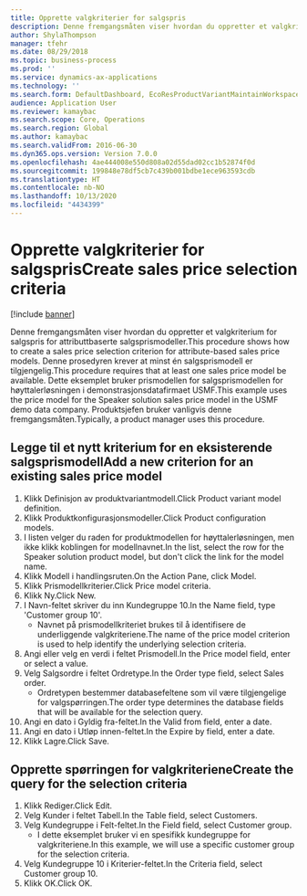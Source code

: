 ```yaml
---
title: Opprette valgkriterier for salgspris
description: Denne fremgangsmåten viser hvordan du oppretter et valgkriterium for salgspris for attributtbaserte salgsprismodeller.
author: ShylaThompson
manager: tfehr
ms.date: 08/29/2018
ms.topic: business-process
ms.prod: ''
ms.service: dynamics-ax-applications
ms.technology: ''
ms.search.form: DefaultDashboard, EcoResProductVariantMaintainWorkspace, PCProductConfigurationModelListPage, PCPriceModelSelectionCriteria, SysQueryForm, SysQueryTableLookUp, SysQueryFieldLookUp
audience: Application User
ms.reviewer: kamaybac
ms.search.scope: Core, Operations
ms.search.region: Global
ms.author: kamaybac
ms.search.validFrom: 2016-06-30
ms.dyn365.ops.version: Version 7.0.0
ms.openlocfilehash: 4ae444008e550d808a02d55dad02cc1b52874f0d
ms.sourcegitcommit: 199848e78df5cb7c439b001bdbe1ece963593cdb
ms.translationtype: HT
ms.contentlocale: nb-NO
ms.lasthandoff: 10/13/2020
ms.locfileid: "4434399"
---
```

# <a name="create-sales-price-selection-criteria"></a><span data-ttu-id="f36d6-103">Opprette valgkriterier for salgspris</span><span class="sxs-lookup"><span data-stu-id="f36d6-103">Create sales price selection criteria</span></span>

[!include [banner](../../includes/banner.md)]

<span data-ttu-id="f36d6-104">Denne fremgangsmåten viser hvordan du oppretter et valgkriterium for salgspris for attributtbaserte salgsprismodeller.</span><span class="sxs-lookup"><span data-stu-id="f36d6-104">This procedure shows how to create a sales price selection criterion for attribute-based sales price models.</span></span> <span data-ttu-id="f36d6-105">Denne prosedyren krever at minst én salgsprismodell er tilgjengelig.</span><span class="sxs-lookup"><span data-stu-id="f36d6-105">This procedure requires that at least one sales price model be available.</span></span> <span data-ttu-id="f36d6-106">Dette eksemplet bruker prismodellen for salgsprismodellen for høyttalerløsningen i demonstrasjonsdatafirmaet USMF.</span><span class="sxs-lookup"><span data-stu-id="f36d6-106">This example uses the price model for the Speaker solution sales price model in the USMF demo data company.</span></span> <span data-ttu-id="f36d6-107">Produktsjefen bruker vanligvis denne fremgangsmåten.</span><span class="sxs-lookup"><span data-stu-id="f36d6-107">Typically, a product manager uses this procedure.</span></span>


## <a name="add-a-new-criterion-for-an-existing-sales-price-model"></a><span data-ttu-id="f36d6-108">Legge til et nytt kriterium for en eksisterende salgsprismodell</span><span class="sxs-lookup"><span data-stu-id="f36d6-108">Add a new criterion for an existing sales price model</span></span>
1. <span data-ttu-id="f36d6-109">Klikk Definisjon av produktvariantmodell.</span><span class="sxs-lookup"><span data-stu-id="f36d6-109">Click Product variant model definition.</span></span>
2. <span data-ttu-id="f36d6-110">Klikk Produktkonfigurasjonsmodeller.</span><span class="sxs-lookup"><span data-stu-id="f36d6-110">Click Product configuration models.</span></span>
3. <span data-ttu-id="f36d6-111">I listen velger du raden for produktmodellen for høyttalerløsningen, men ikke klikk koblingen for modellnavnet.</span><span class="sxs-lookup"><span data-stu-id="f36d6-111">In the list, select the row for the Speaker solution product model, but don't click the link for the model name.</span></span>
4. <span data-ttu-id="f36d6-112">Klikk Modell i handlingsruten.</span><span class="sxs-lookup"><span data-stu-id="f36d6-112">On the Action Pane, click Model.</span></span>
5. <span data-ttu-id="f36d6-113">Klikk Prismodellkriterier.</span><span class="sxs-lookup"><span data-stu-id="f36d6-113">Click Price model criteria.</span></span>
6. <span data-ttu-id="f36d6-114">Klikk Ny.</span><span class="sxs-lookup"><span data-stu-id="f36d6-114">Click New.</span></span>
7. <span data-ttu-id="f36d6-115">I Navn-feltet skriver du inn Kundegruppe 10.</span><span class="sxs-lookup"><span data-stu-id="f36d6-115">In the Name field, type 'Customer group 10'.</span></span>
    * <span data-ttu-id="f36d6-116">Navnet på prismodellkriteriet brukes til å identifisere de underliggende valgkriteriene.</span><span class="sxs-lookup"><span data-stu-id="f36d6-116">The name of the price model criterion is used to help identify the underlying selection criteria.</span></span>  
8. <span data-ttu-id="f36d6-117">Angi eller velg en verdi i feltet Prismodell.</span><span class="sxs-lookup"><span data-stu-id="f36d6-117">In the Price model field, enter or select a value.</span></span>
9. <span data-ttu-id="f36d6-118">Velg Salgsordre i feltet Ordretype.</span><span class="sxs-lookup"><span data-stu-id="f36d6-118">In the Order type field, select Sales order.</span></span>
    * <span data-ttu-id="f36d6-119">Ordretypen bestemmer databasefeltene som vil være tilgjengelige for valgspørringen.</span><span class="sxs-lookup"><span data-stu-id="f36d6-119">The order type determines the database fields that will be available for the selection query.</span></span>  
10. <span data-ttu-id="f36d6-120">Angi en dato i Gyldig fra-feltet.</span><span class="sxs-lookup"><span data-stu-id="f36d6-120">In the Valid from field, enter a date.</span></span>
11. <span data-ttu-id="f36d6-121">Angi en dato i Utløp innen-feltet.</span><span class="sxs-lookup"><span data-stu-id="f36d6-121">In the Expire by field, enter a date.</span></span>
12. <span data-ttu-id="f36d6-122">Klikk Lagre.</span><span class="sxs-lookup"><span data-stu-id="f36d6-122">Click Save.</span></span>

## <a name="create-the-query-for-the-selection-criteria"></a><span data-ttu-id="f36d6-123">Opprette spørringen for valgkriteriene</span><span class="sxs-lookup"><span data-stu-id="f36d6-123">Create the query for the selection criteria</span></span>
1. <span data-ttu-id="f36d6-124">Klikk Rediger.</span><span class="sxs-lookup"><span data-stu-id="f36d6-124">Click Edit.</span></span>
2. <span data-ttu-id="f36d6-125">Velg Kunder i feltet Tabell.</span><span class="sxs-lookup"><span data-stu-id="f36d6-125">In the Table field, select Customers.</span></span> 
3. <span data-ttu-id="f36d6-126">Velg Kundegruppe i Felt-feltet.</span><span class="sxs-lookup"><span data-stu-id="f36d6-126">In the Field field, select Customer group.</span></span>
    * <span data-ttu-id="f36d6-127">I dette eksemplet bruker vi en spesifikk kundegruppe for valgkriteriene.</span><span class="sxs-lookup"><span data-stu-id="f36d6-127">In this example, we will use a specific customer group for the selection criteria.</span></span>  
4. <span data-ttu-id="f36d6-128">Velg Kundegruppe 10 i Kriterier-feltet.</span><span class="sxs-lookup"><span data-stu-id="f36d6-128">In the Criteria field, select Customer group 10.</span></span> 
5. <span data-ttu-id="f36d6-129">Klikk OK.</span><span class="sxs-lookup"><span data-stu-id="f36d6-129">Click OK.</span></span>

